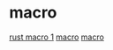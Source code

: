 # macro

[rust macro 1](https://zhuanlan.zhihu.com/p/353421021)
[macro](https://learnblockchain.cn/index.php/article/4550)
[macro](https://course.rs/advance/macro.html)

